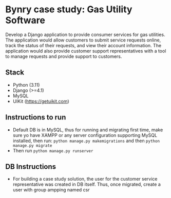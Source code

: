 # Bynry case study: Gas Utility Software
Develop a Django application to provide consumer services for gas utilities. The application would allow customers to submit service requests online, track the status of their requests, and view their account information. 
The application would also provide customer support representatives with a tool to manage requests and provide support to customers.

## Stack
- Python (3.11)
- Django (>=4.1)
- MySQL
- UIKit (https://getuikit.com)

## Instructions to run
- Default DB is in MySQL, thus for running and migrating first time, make sure yo have XAMPP or any server configuration supporting MySQL installed, then run: `python manage.py makemigrations` and then `python manage.py migrate`
- Then run `python manage.py runserver`

## DB Instructions
- For building a case study solution, the user for the customer service representative was created in DB itself. Thus, once migrated, create a user with group ampping named csr



